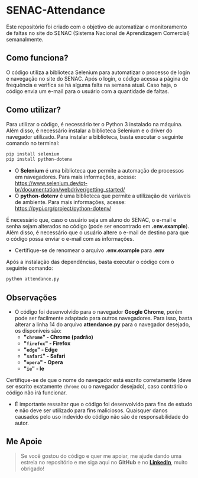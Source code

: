 # SENAC-Attendance

Este repositório foi criado com o objetivo de automatizar o monitoramento de faltas no site do SENAC (Sistema Nacional de Aprendizagem Comercial) semanalmente.

## Como funciona?

O código utiliza a biblioteca Selenium para automatizar o processo de login e navegação no site do SENAC. Após o login, o código acessa a página de frequência e verifica se há alguma falta na semana atual. Caso haja, o código envia um e-mail para o usuário com a quantidade de faltas.

## Como utilizar?

Para utilizar o código, é necessário ter o Python 3 instalado na máquina. Além disso, é necessário instalar a biblioteca Selenium e o driver do navegador utilizado. Para instalar a biblioteca, basta executar o seguinte comando no terminal:

```bash
pip install selenium
pip install python-dotenv
```

- O **Selenium** é uma biblioteca que permite a automação de processos em navegadores. Para mais informações, acesse: https://www.selenium.dev/pt-br/documentation/webdriver/getting_started/
- O **python-dotenv** é uma biblioteca que permite a utilização de variáveis de ambiente. Para mais informações, acesse: https://pypi.org/project/python-dotenv/

É necessário que, caso o usuário seja um aluno do SENAC, o e-mail e senha sejam alterados no código (pode ser encontrado em **.env.example**). Além disso, é necessário que o usuário altere o e-mail de destino para que o código possa enviar o e-mail com as informações.
- Certifique-se de renomear o arquivo **.env.example** para **.env**

Após a instalação das dependências, basta executar o código com o seguinte comando:

```bash
python attendance.py
```

## Observações

- O código foi desenvolvido para o navegador **Google Chrome**, porém pode ser facilmente adaptado para outros navegadores. Para isso, basta alterar a linha 14 do arquivo **attendance.py** para o navegador desejado, os disponíveis são:
	- **"`chrome`" - Chrome (padrão)**
	- **"`firefox`" - Firefox**
	- **"`edge`" - Edge**
	- **"`safari`" - Safari**
	- **"`opera`" - Opera**
	- **"`ie`" - Ie**

Certifique-se de que o nome do navegador está escrito corretamente (deve ser escrito exatamente `chrome` ou o navegador desejado), caso contrário o código não irá funcionar.

- É importante ressaltar que o código foi desenvolvido para fins de estudo e não deve ser utilizado para fins maliciosos. Quaisquer danos causados pelo uso indevido do código não são de responsabilidade do autor.

## Me Apoie

> Se você gostou do código e quer me apoiar, me ajude dando uma estrela no repositório e me siga aqui no **GitHub** e no [**LinkedIn**](https://www.linkedin.com/in/luanmenezesmatos/), muito obrigado!
